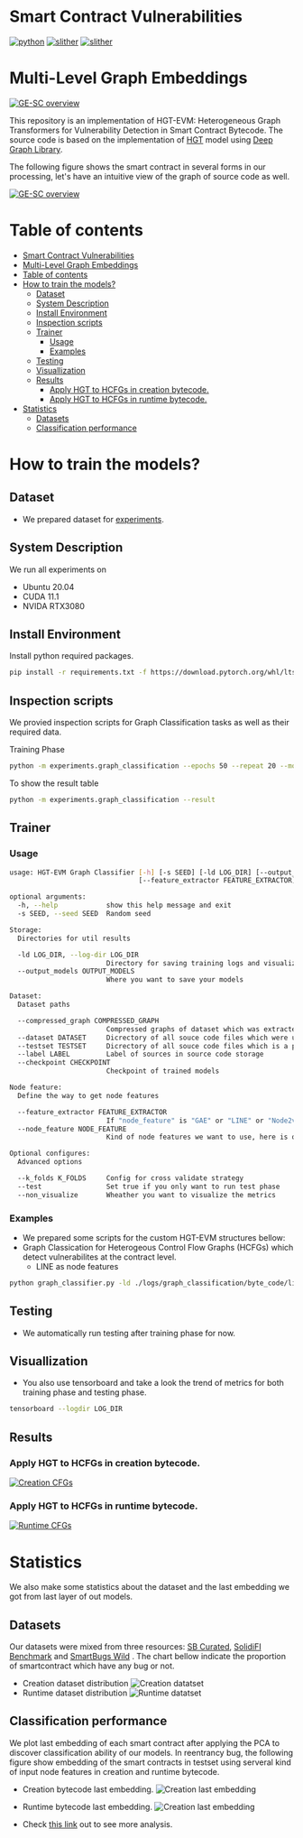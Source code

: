 # Smart Contract Vulnerabilities
[![python](https://img.shields.io/badge/python-3.7.12-blue)](https://www.python.org/)
[![slither](https://img.shields.io/badge/slither-0.8.0-orange)](https://github.com/crytic/slither)
[![slither](https://img.shields.io/badge/dgl-0.6.1-green)](https://www.dgl.ai/)

# Multi-Level Graph Embeddings

[![GE-SC overview](./assets/HGT-EVM-components.svg)](https://anonymous.4open.science/r/ge-sc-bytecode-67E5)

This repository is an implementation of HGT-EVM: Heterogeneous Graph Transformers for Vulnerability
Detection in Smart Contract Bytecode.
The source code is based on the implementation of [HGT](https://github.com/dmlc/dgl/tree/0.8.x/examples/pytorch/hgt) model using [Deep Graph Library](https://www.dgl.ai/).


The following figure shows the smart contract in several forms in our processing, let's have an intuitive view of the graph of source code as well.

[![GE-SC overview](./assets/code_snippet_cfg.svg)](https://anonymous.4open.science/r/ge-sc-bytecode-67E5)

# Table of contents

- [Smart Contract Vulnerabilities](#smart-contract-vulnerabilities)
- [Multi-Level Graph Embeddings](#multi-level-graph-embeddings)
- [Table of contents](#table-of-contents)
- [How to train the models?](#how-to-train-the-models)
  - [Dataset](#dataset)
  - [System Description](#system-description)
  - [Install Environment](#install-environment)
  - [Inspection scripts](#inspection-scripts)
  - [Trainer](#trainer)
    - [Usage](#usage)
    - [Examples](#examples)
  - [Testing](#testing)
  - [Visuallization](#visuallization)
  - [Results](#results)
    - [Apply HGT to HCFGs in creation bytecode.](#apply-hgt-to-hcfgs-in-creation-bytecode)
    - [Apply HGT to HCFGs in runtime bytecode.](#apply-hgt-to-hcfgs-in-runtime-bytecode)
- [Statistics](#statistics)
  - [Datasets](#datasets)
  - [Classification performance](#classification-performance)

# How to train the models?

## Dataset
- We prepared dataset for [experiments](experiments/ge-sc-data/byte_code).

## System Description

We run all experiments on 
- Ubuntu 20.04
- CUDA 11.1
- NVIDA RTX3080

## Install Environment
Install python required packages.
```bash
pip install -r requirements.txt -f https://download.pytorch.org/whl/lts/1.8/torch_lts.html -f https://data.pyg.org/whl/torch-1.8.0+cu111.html -f https://data.dgl.ai/wheels/repo.html
```

## Inspection scripts
We provied inspection scripts for Graph Classification tasks as well as their required data.

Training Phase
```bash
python -m experiments.graph_classification --epochs 50 --repeat 20 --model hgt --bytecode runtime
```

To show the result table
```bash
python -m experiments.graph_classification --result
```

## Trainer

### Usage

```bash
usage: HGT-EVM Graph Classifier [-h] [-s SEED] [-ld LOG_DIR] [--output_models OUTPUT_MODELS] [--compressed_graph COMPRESSED_GRAPH] [--dataset DATASET] [--testset TESTSET] [--label LABEL] [--checkpoint CHECKPOINT]
                                [--feature_extractor FEATURE_EXTRACTOR] [--node_feature NODE_FEATURE] [--k_folds K_FOLDS] [--test] [--non_visualize]

optional arguments:
  -h, --help            show this help message and exit
  -s SEED, --seed SEED  Random seed

Storage:
  Directories for util results

  -ld LOG_DIR, --log-dir LOG_DIR
                        Directory for saving training logs and visualization
  --output_models OUTPUT_MODELS
                        Where you want to save your models

Dataset:
  Dataset paths

  --compressed_graph COMPRESSED_GRAPH
                        Compressed graphs of dataset which was extracted by graph helper tools
  --dataset DATASET     Dicrectory of all souce code files which were used to extract the compressed graph
  --testset TESTSET     Dicrectory of all souce code files which is a partition of the dataset for testing
  --label LABEL         Label of sources in source code storage
  --checkpoint CHECKPOINT
                        Checkpoint of trained models

Node feature:
  Define the way to get node features

  --feature_extractor FEATURE_EXTRACTOR
                        If "node_feature" is "GAE" or "LINE" or "Node2vec", we need a extracted features from those models
  --node_feature NODE_FEATURE
                        Kind of node features we want to use, here is one of "nodetype", "metapath2vec", "gae", "line", "node2vec"

Optional configures:
  Advanced options

  --k_folds K_FOLDS     Config for cross validate strategy
  --test                Set true if you only want to run test phase
  --non_visualize       Wheather you want to visualize the metrics
```

### Examples
- We prepared some scripts for the custom HGT-EVM structures bellow:
- Graph Classication for Heterogeous Control Flow Graphs (HCFGs) which detect vulnerabilites at the contract level.
  - LINE as node features
```bash
python graph_classifier.py -ld ./logs/graph_classification/byte_code/line/access_control --output_models ./models/graph_classification/byte_code/line/access_control --dataset ./experiments/ge-sc-data/byte_code/smartbugs/runtime/gpickles/access_control/clean_57_buggy_curated_0/  --compressed_graph ./experiments/ge-sc-data/byte_code/smartbugs/runtime/gpickles/access_control/clean_57_buggy_curated_0/compressed_graphs/runtime_balanced_compressed_graphs.gpickle --label ./experiments/ge-sc-data/byte_code/smartbugs/contract_labels/access_control/creation_buggy_curated_contract_labels.json --node_feature line --feature_extractor ./experiments/ge-sc-data/byte_code/smartbugs/runtime/gpickles/gesc_matrices_node_embedding/balanced/matrix_line_dim128_of_core_graph_of_access_control_runtime_balanced_cfg_compressed_graphs.pkl --seed 1
```

## Testing
- We automatically run testing after training phase for now.

## Visuallization
- You also use tensorboard and take a look the trend of metrics for both training phase and testing phase.

```bash
tensorboard --logdir LOG_DIR
```

## Results

### Apply HGT to HCFGs in creation bytecode.
[![Creation CFGs](./assets/creation_results.png)](https://anonymous.4open.science/r/ge-sc-bytecode-67E5/)

### Apply HGT to HCFGs in runtime bytecode.
[![Runtime CFGs](./assets/runtime_results.png)](https://anonymous.4open.science/r/ge-sc-bytecode-67E5/)

# Statistics

We also make some statistics about the dataset and the last embedding we got from last layer of out models.

## Datasets

Our datasets were mixed from three resources: [SB Curated](https://github.com/smartbugs/smartbugs/tree/master/dataset), [SolidiFI Benchmark](https://github.com/smartbugs/SolidiFI-benchmark) and [SmartBugs Wild](https://github.com/smartbugs/smartbugs-wild) . The chart bellow indicate the proportion of smartcontract which have any bug or not.
- Creation dataset distribution
![Creation datatset](./forensics/annotation_statistics/creation_balanced_contract_statistics.png)
- Runtime dataset distribution
![Runtime datatset](./forensics/annotation_statistics/runtime_balanced_contract_statistics.png)

## Classification performance

We plot last embedding of each smart contract after applying the PCA to discover classification ability of our models.
In reentrancy bug, the following figure show embedding of the smart contracts in testset using serveral kind of input node features in creation and runtime bytecode.

- Creation bytecode last embedding.
![Creation last embedding](forensics/last_hiddens/creation/hgt/reentrancy_last_hidden.png)

- Runtime bytecode last embedding.
![Creation last embedding](forensics/last_hiddens/runtime/hgt/reentrancy_last_hidden.png)
  
- Check [this link](https://anonymous.4open.science/r/ge-sc-bytecode-67E5/forensics) out to see more analysis.